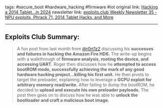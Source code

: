 tags: #secure_boot #hardware_hacking #firmware #iot
original link: [Hacking a 2014 Tablet...in 2024](https://blog.r0rt1z2.com/hacking-a-2014-tablet-in-2024.html?ref=blog.exploits.club)
newsletter link: [exploits.club Weekly Newsletter 35 - NPU exploits, Phrack 71, 2014 Tablet Hacks, and More](https://blog.exploits.club/exploits-club-weekly-newsletter-35-npu-exploits-phrack-71-2014-tablet-hacks-and-more/) 

---
## Exploits Club Summary:
> A fun post from last month from [@r0rt1z2](https://blog.r0rt1z2.com/hacking-a-2014-tablet-in-2024.html?ref=blog.exploits.club) discussing his **successes and failures in hacking the Amazon Fire HD6.** The write-up begins with a walkthrough of **firmware analysis, rooting the device, and accessing UART**. Roger then discusses how he **attempted to access bootROM mode, successfully achieving the mark of any good hardware hacking project...killing his first unit.** He then pivots to target the preloader, explaining how to leverage a **GCPU exploit for arbitrary memory read/write.** After failing to dump the bootROM, he decided to **upload and execute his own preloader payloads.** The post then goes on to discuss how he was able to **unlock the bootloader and craft a malicious boot image.** 